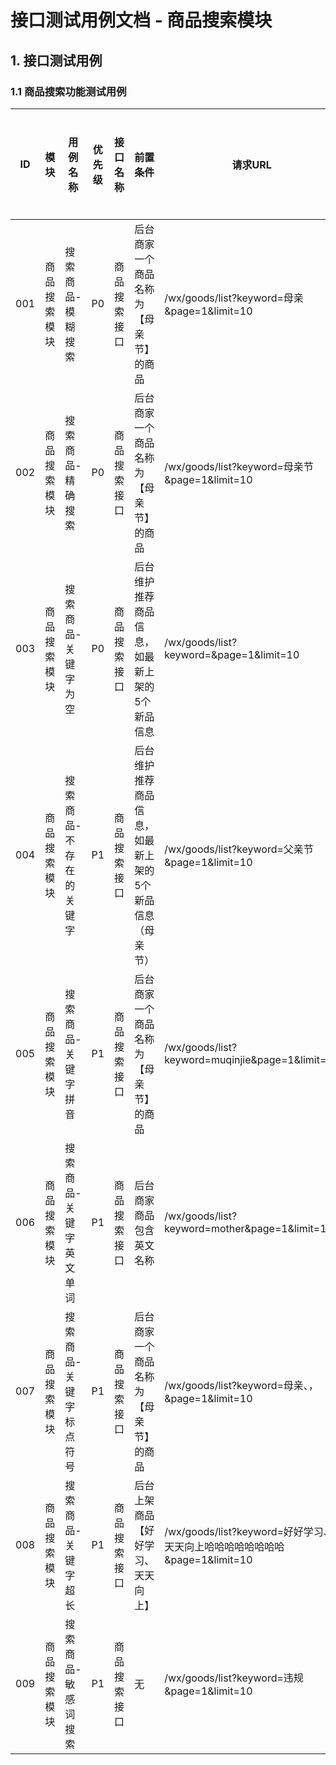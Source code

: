 # 接口测试用例文档 - 商品搜索模块

## 1. 接口测试用例

### 1.1 商品搜索功能测试用例

| ID  | 模块         | 用例名称                | 优先级 | 接口名称     | 前置条件                                                | 请求URL                                                                   | 请求类型 | 请求头 | 请求参数类型 | 请求参数 | 预期响应状态码 | 预期返回数据                                                 | 实际响应状态码 | 执行结果 | 实际返回结果                                                                                                                                                                                                                                                                                                                                                                                                                                                                                                                                                                                                                                                                                                 |
| --- | ------------ | ----------------------- | ------ | ------------ | ------------------------------------------------------- | ------------------------------------------------------------------------- | -------- | ------ | ------------ | -------- | -------------- | ------------------------------------------------------------ | -------------- | -------- | ------------------------------------------------------------------------------------------------------------------------------------------------------------------------------------------------------------------------------------------------------------------------------------------------------------------------------------------------------------------------------------------------------------------------------------------------------------------------------------------------------------------------------------------------------------------------------------------------------------------------------------------------------------------------------------------------------------ |
| 001 | 商品搜索模块 | 搜索商品-模糊搜索       | P0     | 商品搜索接口 | 后台商家一个商品名称为【母亲节】的商品                  | /wx/goods/list?keyword=母亲&page=1&limit=10                               | GET      | 无     | 无           | 无       | 200            | errno=0，data返回包含后台上架的母亲节商品信息，errmsg="成功" | 200            | 通过     | {"errno":0,"data":{"total":1,"pages":1,"limit":10,"page":1,"list":[{"id":1181000,"name":"母亲节礼物-舒适安睡组合","brief":"安心舒适是最好的礼物","picUrl":"http://yanxuan.nosdn.127.net/1f67b1970ee20fd572b7202da0ff705d.png","isNew":true,"isHot":false,"counterPrice":2618.00,"retailPrice":2598.00}],"filterCategoryList":[{"id":1008008,"name":"被枕","keywords":"","desc":"守护你的睡眠时光","pid":1005000,"iconUrl":"http://yanxuan.nosdn.127.net/927bc33f7ae2895dd6c11cf91f5e3228.png","picUrl":"http://yanxuan.nosdn.127.net/b43ef7cececebe6292d2f7f590522e05.png","level":"L2","sortOrder":2,"addTime":"2018-02-01 00:00:00","updateTime":"2018-02-01 00:00:00","deleted":false}]},"errmsg":"成功"} |
| 002 | 商品搜索模块 | 搜索商品-精确搜索       | P0     | 商品搜索接口 | 后台商家一个商品名称为【母亲节】的商品                  | /wx/goods/list?keyword=母亲节&page=1&limit=10                             | GET      | 无     | 无           | 无       | 200            | errno=0，data返回包含后台上架的母亲节商品信息，errmsg="成功" | 200            | 通过     | {"errno":0,"data":{"total":1,"pages":1,"limit":10,"page":1,"list":[{"id":1181000,"name":"母亲节礼物-舒适安睡组合","brief":"安心舒适是最好的礼物","picUrl":"http://yanxuan.nosdn.127.net/1f67b1970ee20fd572b7202da0ff705d.png","isNew":true,"isHot":false,"counterPrice":2618.00,"retailPrice":2598.00}],"filterCategoryList":[{"id":1008008,"name":"被枕","keywords":"","desc":"守护你的睡眠时光","pid":1005000,"iconUrl":"http://yanxuan.nosdn.127.net/927bc33f7ae2895dd6c11cf91f5e3228.png","picUrl":"http://yanxuan.nosdn.127.net/b43ef7cececebe6292d2f7f590522e05.png","level":"L2","sortOrder":2,"addTime":"2018-02-01 00:00:00","updateTime":"2018-02-01 00:00:00","deleted":false}]},"errmsg":"成功"} |
| 003 | 商品搜索模块 | 搜索商品-关键字为空     | P0     | 商品搜索接口 | 后台维护推荐商品信息，如最新上架的5个新品信息           | /wx/goods/list?keyword=&page=1&limit=10                                   | GET      | 无     | 无           | 无       | 200            | errno=0，data返回推荐商品信息，errmsg="成功"                 | 200            | 通过     | {"errno":0,"data":{"total":0,"pages":0,"limit":10,"page":0,"list":[],"filterCategoryList":[]},"errmsg":"成功"}                                                                                                                                                                                                                                                                                                                                                                                                                                                                                                                                                                                               |
| 004 | 商品搜索模块 | 搜索商品-不存在的关键字 | P1     | 商品搜索接口 | 后台维护推荐商品信息，如最新上架的5个新品信息（母亲节） | /wx/goods/list?keyword=父亲节&page=1&limit=10                             | GET      | 无     | 无           | 无       | 200            | errno=0，data返回推荐商品信息，errmsg="成功"                 | 200            | 通过     | {"errno":0,"data":{"total":0,"pages":0,"limit":10,"page":0,"list":[],"filterCategoryList":[]},"errmsg":"成功"}                                                                                                                                                                                                                                                                                                                                                                                                                                                                                                                                                                                               |
| 005 | 商品搜索模块 | 搜索商品-关键字拼音     | P1     | 商品搜索接口 | 后台商家一个商品名称为【母亲节】的商品                  | /wx/goods/list?keyword=muqinjie&page=1&limit=10                           | GET      | 无     | 无           | 无       | 200            | errno=0，data返回包含后台上架的母亲节商品信息，errmsg="成功" | 200            | 通过     | {"errno":0,"data":{"total":0,"pages":0,"limit":10,"page":0,"list":[],"filterCategoryList":[]},"errmsg":"成功"}                                                                                                                                                                                                                                                                                                                                                                                                                                                                                                                                                                                               |
| 006 | 商品搜索模块 | 搜索商品-关键字英文单词 | P1     | 商品搜索接口 | 后台商家商品包含英文名称                                | /wx/goods/list?keyword=mother&page=1&limit=10                             | GET      | 无     | 无           | 无       | 200            | errno=0，data返回包含对应英文名称的商品信息，errmsg="成功"   | 200            | 通过     | {"errno":0,"data":{"total":0,"pages":0,"limit":10,"page":0,"list":[],"filterCategoryList":[]},"errmsg":"成功"}                                                                                                                                                                                                                                                                                                                                                                                                                                                                                                                                                                                               |
| 007 | 商品搜索模块 | 搜索商品-关键字标点符号 | P1     | 商品搜索接口 | 后台商家一个商品名称为【母亲节】的商品                  | /wx/goods/list?keyword=母亲、，&page=1&limit=10                           | GET      | 无     | 无           | 无       | 200            | errno=0，data返回包含后台上架的母亲节商品信息，errmsg="成功" | 200            | 通过     | {"errno":0,"data":{"total":0,"pages":0,"limit":10,"page":0,"list":[],"filterCategoryList":[]},"errmsg":"成功"}                                                                                                                                                                                                                                                                                                                                                                                                                                                                                                                                                                                               |
| 008 | 商品搜索模块 | 搜索商品-关键字超长     | P1     | 商品搜索接口 | 后台上架商品【好好学习、天天向上】                      | /wx/goods/list?keyword=好好学习、天天向上哈哈哈哈哈哈哈哈&page=1&limit=10 | GET      | 无     | 无           | 无       | 200            | errno=0，data返回上架商品信息，errmsg="成功"                 | 200            | 通过     | {"errno":0,"data":{"total":0,"pages":0,"limit":10,"page":0,"list":[],"filterCategoryList":[]},"errmsg":"成功"}                                                                                                                                                                                                                                                                                                                                                                                                                                                                                                                                                                                               |
| 009 | 商品搜索模块 | 搜索商品-敏感词搜索     | P1     | 商品搜索接口 | 无                                                      | /wx/goods/list?keyword=违规&page=1&limit=10                               | GET      | 无     | 无           | 无       | 200            | errno!=0，返回提示消息，errmsg="搜索内容包含敏感词"          | 200            | 不通过   | {"errno":0,"data":{"total":0,"pages":0,"limit":10,"page":0,"list":[],"filterCategoryList":[]},"errmsg":"成功"}                                                                                                                                                                                                                                                                                                                                                                                                                                                                                                                                                                                               |
